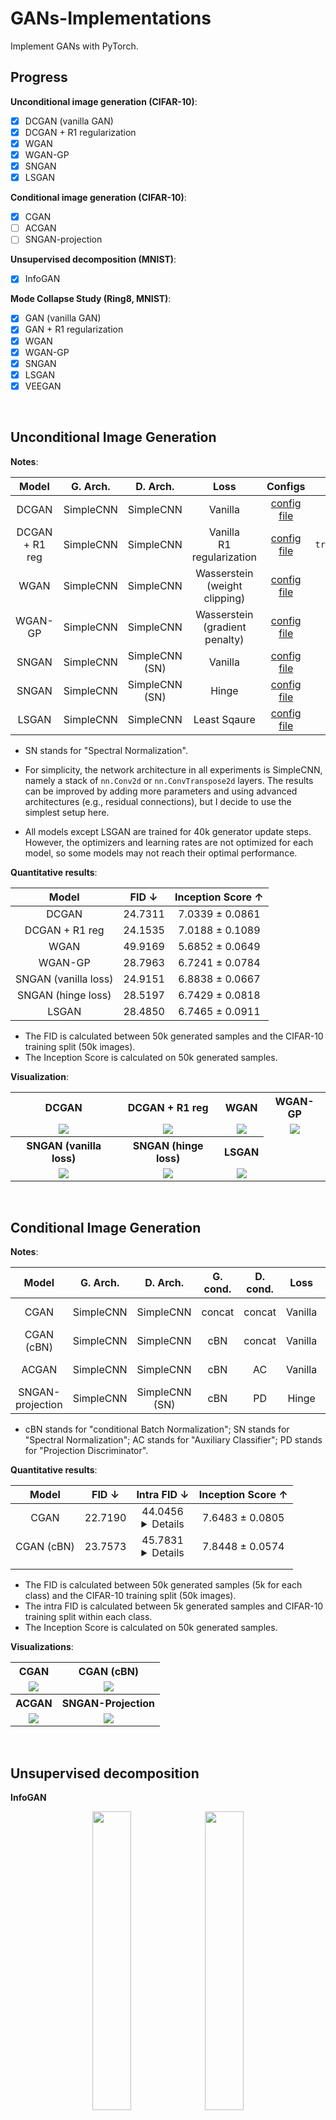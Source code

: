 # GANs-Implementations

Implement GANs with PyTorch.



## Progress

**Unconditional image generation (CIFAR-10)**:

- [x] DCGAN (vanilla GAN)
- [x] DCGAN + R1 regularization
- [x] WGAN
- [x] WGAN-GP
- [x] SNGAN
- [x] LSGAN

**Conditional image generation (CIFAR-10)**:

- [x] CGAN
- [ ] ACGAN
- [ ] SNGAN-projection

**Unsupervised decomposition (MNIST)**:

- [x] InfoGAN

**Mode Collapse Study (Ring8, MNIST)**:

- [x] GAN (vanilla GAN)
- [x] GAN + R1 regularization
- [x] WGAN
- [x] WGAN-GP
- [x] SNGAN
- [x] LSGAN
- [x] VEEGAN

<br/>



## Unconditional Image Generation

**Notes**:

|     Model      | G. Arch.  |    D. Arch.    |                Loss                |                      Configs                      |               Additional args               |
| :------------: | :-------: | :------------: | :--------------------------------: | :-----------------------------------------------: | :-----------------------------------------: |
|     DCGAN      | SimpleCNN |   SimpleCNN    |              Vanilla               |     [config file](./configs/gan_cifar10.yaml)     |                                             |
| DCGAN + R1 reg | SimpleCNN |   SimpleCNN    |   Vanilla<br/>R1 regularization    |     [config file](./configs/gan_cifar10.yaml)     | `--train.loss_fn.params.lambda_r1_reg 10.0` |
|      WGAN      | SimpleCNN |   SimpleCNN    | Wasserstein<br/>(weight clipping)  |    [config file](./configs/wgan_cifar10.yaml)     |                                             |
|    WGAN-GP     | SimpleCNN |   SimpleCNN    | Wasserstein<br/>(gradient penalty) |   [config file](./configs/wgan_gp_cifar10.yaml)   |                                             |
|     SNGAN      | SimpleCNN | SimpleCNN (SN) |              Vanilla               |    [config file](./configs/sngan_cifar10.yaml)    |                                             |
|     SNGAN      | SimpleCNN | SimpleCNN (SN) |               Hinge                | [config file](./configs/sngan_hinge_cifar10.yaml) |                                             |
|     LSGAN      | SimpleCNN |   SimpleCNN    |            Least Sqaure            |    [config file](./configs/lsgan_cifar10.yaml)    |                                             |

- SN stands for "Spectral Normalization".

- For simplicity, the network architecture in all experiments is SimpleCNN, namely a stack of `nn.Conv2d` or `nn.ConvTranspose2d` layers. The results can be improved by adding more parameters and using advanced architectures (e.g., residual connections), but I decide to use the simplest setup here.

- All models except LSGAN are trained for 40k generator update steps. However, the optimizers and learning rates are not optimized for each model, so some models may not reach their optimal performance.




**Quantitative results**:

|        Model         |  FID ↓  | Inception Score ↑ |
| :------------------: | :-----: | :---------------: |
|        DCGAN         | 24.7311 |  7.0339 ± 0.0861  |
|    DCGAN + R1 reg    | 24.1535 |  7.0188 ± 0.1089  |
|         WGAN         | 49.9169 |  5.6852 ± 0.0649  |
|       WGAN-GP        | 28.7963 |  6.7241 ± 0.0784  |
| SNGAN (vanilla loss) | 24.9151 |  6.8838 ± 0.0667  |
|  SNGAN (hinge loss)  | 28.5197 |  6.7429 ± 0.0818  |
|        LSGAN         | 28.4850 |  6.7465 ± 0.0911  |

- The FID is calculated between 50k generated samples and the CIFAR-10 training split (50k images).
- The Inception Score is calculated on 50k generated samples.



**Visualization**:

<table style="text-align: center">
    <tr>
        <th>DCGAN</th>
        <th>DCGAN + R1 reg</th>
        <th>WGAN</th>
        <th>WGAN-GP</th>
    </tr>
    <tr>
        <td><img src="./assets/gan/cifar10.png"/></td>
        <td><img src="./assets/gan-r1reg/cifar10.png"/></td>
        <td><img src="./assets/wgan/cifar10.png"/></td>
        <td><img src="./assets/wgan-gp/cifar10.png"/></td>
    </tr>
    <tr>
        <th>SNGAN (vanilla loss)</th>
        <th>SNGAN (hinge loss)</th>
        <th>LSGAN</th>
    </tr>
    <tr>
        <td><img src="./assets/sngan/cifar10.png"/></td>
        <td><img src="./assets/sngan/hinge-cifar10.png"/></td>
        <td><img src="./assets/lsgan/cifar10.png"/></td>
    </tr>
</table>

<br/>



## Conditional Image Generation

**Notes**:

|      Model       | G. Arch.  |    D. Arch.    | G. cond. | D. cond. |  Loss   |                  Configs & Args                  |
| :--------------: | :-------: | :------------: | :------: | :------: | :-----: | :----------------------------------------------: |
|       CGAN       | SimpleCNN |   SimpleCNN    |  concat  |  concat  | Vanilla |    [config file](./configs/cgan_cifar10.yaml)    |
|    CGAN (cBN)    | SimpleCNN |   SimpleCNN    |   cBN    |  concat  | Vanilla |  [config file](./configs/cgan_cbn_cifar10.yaml)  |
|      ACGAN       | SimpleCNN |   SimpleCNN    |   cBN    |    AC    | Vanilla |   [config file](./configs/acgan_cifar10.yaml)    |
| SNGAN-projection | SimpleCNN | SimpleCNN (SN) |   cBN    |    PD    |  Hinge  | [config file](./configs/sngan_proj_cifar10.yaml) |


- cBN stands for "conditional Batch Normalization"; SN stands for "Spectral Normalization"; AC stands for "Auxiliary Classifier"; PD stands for "Projection Discriminator".



**Quantitative results**:

|   Model    |  FID ↓  |                         Intra FID ↓                          | Inception Score ↑ |
| :--------: | :-----: | :----------------------------------------------------------: | :---------------: |
|    CGAN    | 22.7190 | 44.0456<br/>            <details><summary>Details</summary><p>Class 0: 47.4655</p><p>Class 1: 36.7704</p><p>Class 2: 50.4781</p><p>Class 3: 47.7560</p><p>Class 4: 38.8245</p><p>Class 5: 58.8605</p><p>Class 6: 36.9275</p><p>Class 7: 43.9562</p><p>Class 8: 38.1152</p><p>Class 9: 41.3024</p></details> |  7.6483 ± 0.0805  |
| CGAN (cBN) | 23.7573 | 45.7831<br/>                <details><summary>Details</summary><p>Class 0: 50.4719</p><p>Class 1: 41.0282</p><p>Class 2: 51.2398</p><p>Class 3: 49.0277</p><p>Class 4: 34.7383</p><p>Class 5: 62.6589</p><p>Class 6: 39.2291</p><p>Class 7: 43.1215</p><p>Class 8: 44.1361</p><p>Class 9: 42.1792</p></details> |  7.8448 ± 0.0574  |
|            |         |                                                              |                   |
|            |         |                                                              |                   |


- The FID is calculated between 50k generated samples (5k for each class) and the CIFAR-10 training split (50k images).
- The intra FID is calculated between 5k generated samples and CIFAR-10 training split within each class.
- The Inception Score is calculated on 50k generated samples.



**Visualizations**:

<table style="text-align: center">
    <tr>
        <th>CGAN</th>
        <th>CGAN (cBN)</th>
    </tr>
    <tr>
        <td><img src="./assets/cgan-cifar10.png"/></td>
        <td><img src="./assets/cgan-cbn-cifar10.png"/></td>
    </tr>
    <tr>
        <th>ACGAN</th>
        <th>SNGAN-Projection</th>
    </tr>
    <tr>
        <td><img src="./assets/acgan-cifar10.png"/></td>
        <td><img src="./assets/sngan-proj-cifar10.png"/></td>
    </tr>
</table>

<br/>



## Unsupervised decomposition

**InfoGAN**

<p align="center">
  <img src="./assets/infogan/disc.png" width=35% />
  <img src="./assets/infogan/cont.png" width=35% />
</p>

- Left: change the discrete latent variable, which corresponds to the digit type.
- Right: change one of the continuous latent variable from -1 to 1. However, the decomposition is not clear.
- Note: I found that batch normalization layers play an important role in InfoGAN. Without BN layers, the discrete latent variable tends to have a clear meaning as shown above, while the continuous variables have little effect. On the contrary, with BN layers, it's harder for the discrete variable to catch the digit type information and easier for continuous ones to find rotation in digits.

<br/>



## Mode Collapse Study

Mode collapse is a notorious problem in GANs, where the model can only generate a few modes of the real data. Various methods have been proposed to solve it. To study this problem, I experimented different methods on the following two datasets:

- **Ring8**: eight gaussian distributions lying on a ring.
- **MNIST**: handwritten digit dataset.

For simplicity, the model architecture in all experiments is SimpleMLP, namely a stack of `nn.Linear` layers, thus the quality of generated MNIST image may not be so good. However, this section aims to demonstrate the mode collapse problem rather than to achieve the best image quality.

<br/>

**GAN**

<table style="text-align: center">
    <tr>
        <th>200 steps</th>
        <th>400 steps</th>
        <th>600 steps</th>
        <th>800 steps</th>
        <th>1000 steps</th>
    </tr>
    <tr>
        <td><img src="./assets/gan/ring8/step000199.png" ></td>
        <td><img src="./assets/gan/ring8/step000399.png" ></td>
        <td><img src="./assets/gan/ring8/step000599.png" ></td>
        <td><img src="./assets/gan/ring8/step000799.png" ></td>
        <td><img src="./assets/gan/ring8/step000999.png" ></td>
    </tr>
</table>

<table style="text-align: center">
    <tr>
        <th>1000 steps</th>
        <th>2000 steps</th>
        <th>3000 steps</th>
        <th>4000 steps</th>
        <th>5000 steps</th>
    </tr>
    <tr>
        <td><img src="./assets/gan/mnist/step000999.png" ></td>
        <td><img src="./assets/gan/mnist/step001999.png" ></td>
        <td><img src="./assets/gan/mnist/step002999.png" ></td>
        <td><img src="./assets/gan/mnist/step003999.png" ></td>
        <td><img src="./assets/gan/mnist/step004999.png" ></td>
    </tr>
</table>

On the Ring8 dataset, it can be clearly seen that all the generated data gather to only one of the 8 modes.

In the MNIST case, the generated images eventually collapse to 1.

<br/>

**GAN + R1 regularization**

<table style="text-align: center">
    <tr>
        <th>200 steps</th>
        <th>400 steps</th>
        <th>600 steps</th>
        <th>800 steps</th>
        <th>5000 steps</th>
    </tr>
    <tr>
        <td><img src="./assets/gan-r1reg/ring8/step000199.png" ></td>
        <td><img src="./assets/gan-r1reg/ring8/step000399.png" ></td>
        <td><img src="./assets/gan-r1reg/ring8/step000599.png" ></td>
        <td><img src="./assets/gan-r1reg/ring8/step000799.png" ></td>
        <td><img src="./assets/gan-r1reg/ring8/step004999.png" ></td>
    </tr>
</table>

<table style="text-align: center">
    <tr>
        <th>1000 steps</th>
        <th>3000 steps</th>
        <th>5000 steps</th>
        <th>7000 steps</th>
        <th>9000 steps</th>
    </tr>
    <tr>
        <td><img src="./assets/gan-r1reg/mnist/step000999.png" ></td>
        <td><img src="./assets/gan-r1reg/mnist/step002999.png" ></td>
        <td><img src="./assets/gan-r1reg/mnist/step004999.png" ></td>
        <td><img src="./assets/gan-r1reg/mnist/step006999.png" ></td>
        <td><img src="./assets/gan-r1reg/mnist/step008999.png" ></td>
    </tr>
</table>

R1 regularization, a technique to stabilize the training process of GANs, can prevent mode collapse in vanilla GAN as well.

<br/>

**WGAN**

<table style="text-align: center">
    <tr>
        <th>200 steps</th>
        <th>400 steps</th>
        <th>600 steps</th>
        <th>800 steps</th>
        <th>5000 steps</th>
    </tr>
    <tr>
        <td><img src="./assets/wgan/ring8/step000199.png" ></td>
        <td><img src="./assets/wgan/ring8/step000399.png" ></td>
        <td><img src="./assets/wgan/ring8/step000599.png" ></td>
        <td><img src="./assets/wgan/ring8/step000799.png" ></td>
        <td><img src="./assets/wgan/ring8/step004999.png" ></td>
    </tr>
</table>

<table style="text-align: center">
    <tr>
        <th>1000 steps</th>
        <th>3000 steps</th>
        <th>5000 steps</th>
        <th>7000 steps</th>
        <th>9000 steps</th>
    </tr>
    <tr>
        <td><img src="./assets/wgan/mnist/step000999.png" ></td>
        <td><img src="./assets/wgan/mnist/step002999.png" ></td>
        <td><img src="./assets/wgan/mnist/step004999.png" ></td>
        <td><img src="./assets/wgan/mnist/step006999.png" ></td>
        <td><img src="./assets/wgan/mnist/step008999.png" ></td>
    </tr>
</table>

WGAN indeed resolves the mode collapse problem, but converges much slower due to weight clipping.

<br/>

**WGAN-GP**

<table style="text-align: center">
    <tr>
        <th>200 steps</th>
        <th>400 steps</th>
        <th>600 steps</th>
        <th>800 steps</th>
        <th>5000 steps</th>
    </tr>
    <tr>
        <td><img src="./assets/wgan-gp/ring8/step000199.png" ></td>
        <td><img src="./assets/wgan-gp/ring8/step000399.png" ></td>
        <td><img src="./assets/wgan-gp/ring8/step000599.png" ></td>
        <td><img src="./assets/wgan-gp/ring8/step000799.png" ></td>
        <td><img src="./assets/wgan-gp/ring8/step004999.png" ></td>
    </tr>
</table>

<table style="text-align: center">
    <tr>
        <th>1000 steps</th>
        <th>3000 steps</th>
        <th>5000 steps</th>
        <th>7000 steps</th>
        <th>9000 steps</th>
    </tr>
    <tr>
        <td><img src="./assets/wgan-gp/mnist/step000999.png" ></td>
        <td><img src="./assets/wgan-gp/mnist/step002999.png" ></td>
        <td><img src="./assets/wgan-gp/mnist/step004999.png" ></td>
        <td><img src="./assets/wgan-gp/mnist/step006999.png" ></td>
        <td><img src="./assets/wgan-gp/mnist/step008999.png" ></td>
    </tr>
</table>

WGAN-GP improves WGAN by replacing the hard weight clipping with the soft gradient penalty.

The pathological weights distribution in WGAN's discriminator does not appear in WGAN-GP, as shown below.

<p style="text-align: center">
    <img src="./assets/wgan_stats.png" width=40% />
    <img src="./assets/wgan_gp_stats.png" width=40% />
</p>
<br/>

**SNGAN**

<table style="text-align: center">
    <tr>
        <th>200 steps</th>
        <th>400 steps</th>
        <th>600 steps</th>
        <th>800 steps</th>
        <th>5000 steps</th>
    </tr>
    <tr>
        <td><img src="./assets/sngan/ring8/step000199.png" ></td>
        <td><img src="./assets/sngan/ring8/step000399.png" ></td>
        <td><img src="./assets/sngan/ring8/step000599.png" ></td>
        <td><img src="./assets/sngan/ring8/step000799.png" ></td>
        <td><img src="./assets/sngan/ring8/step004999.png" ></td>
    </tr>
</table>

<table style="text-align: center">
    <tr>
        <th>1000 steps</th>
        <th>3000 steps</th>
        <th>5000 steps</th>
        <th>7000 steps</th>
        <th>9000 steps</th>
    </tr>
    <tr>
        <td><img src="./assets/sngan/mnist/step000999.png" ></td>
        <td><img src="./assets/sngan/mnist/step002999.png" ></td>
        <td><img src="./assets/sngan/mnist/step004999.png" ></td>
        <td><img src="./assets/sngan/mnist/step006999.png" ></td>
        <td><img src="./assets/sngan/mnist/step008999.png" ></td>
    </tr>
</table>

Note: The above SNGAN is trained with the vanilla GAN loss instead of the hinge loss.

SNGAN uses spectral normalization to control the Lipschitz constant of the discriminator. Even with the vanilla GAN loss, SNGAN can avoid mode collapse problem.

<br/>

**LSGAN**

<table style="text-align: center">
    <tr>
        <th>200 steps</th>
        <th>400 steps</th>
        <th>600 steps</th>
        <th>800 steps</th>
        <th>5000 steps</th>
    </tr>
    <tr>
        <td><img src="./assets/lsgan/ring8/step000199.png" ></td>
        <td><img src="./assets/lsgan/ring8/step000399.png" ></td>
        <td><img src="./assets/lsgan/ring8/step000599.png" ></td>
        <td><img src="./assets/lsgan/ring8/step000799.png" ></td>
        <td><img src="./assets/lsgan/ring8/step004999.png" ></td>
    </tr>
</table>

<table style="text-align: center">
    <tr>
        <th>1000 steps</th>
        <th>3000 steps</th>
        <th>5000 steps</th>
        <th>7000 steps</th>
        <th>9000 steps</th>
    </tr>
    <tr>
        <td><img src="./assets/lsgan/mnist/step000999.png" ></td>
        <td><img src="./assets/lsgan/mnist/step002999.png" ></td>
        <td><img src="./assets/lsgan/mnist/step004999.png" ></td>
        <td><img src="./assets/lsgan/mnist/step006999.png" ></td>
        <td><img src="./assets/lsgan/mnist/step008999.png" ></td>
    </tr>
</table>

LSGAN uses MSE instead of Cross-Entropy as the loss function to overcome the vanishing gradients in vanilla GAN. However, it still suffers from the mode collapse problem. For example, as shown above, LSGAN fails to cover all 8 modes on the Ring8 dataset.

Note: Contrary to the claim in the paper, I found that LSGAN w/o batch normalization does not converge on MNIST.

<br/>

**VEEGAN**

<table style="text-align: center">
    <tr>
        <th>200 steps</th>
        <th>400 steps</th>
        <th>600 steps</th>
        <th>800 steps</th>
        <th>5000 steps</th>
    </tr>
    <tr>
        <td><img src="./assets/veegan/ring8/step000199.png" ></td>
        <td><img src="./assets/veegan/ring8/step000399.png" ></td>
        <td><img src="./assets/veegan/ring8/step000599.png" ></td>
        <td><img src="./assets/veegan/ring8/step000799.png" ></td>
        <td><img src="./assets/veegan/ring8/step004999.png" ></td>
    </tr>
</table>

<table style="text-align: center">
    <tr>
        <th>1000 steps</th>
        <th>3000 steps</th>
        <th>5000 steps</th>
        <th>7000 steps</th>
        <th>10000 steps</th>
    </tr>
    <tr>
        <td><img src="./assets/veegan/mnist/step000999.png" ></td>
        <td><img src="./assets/veegan/mnist/step002999.png" ></td>
        <td><img src="./assets/veegan/mnist/step004999.png" ></td>
        <td><img src="./assets/veegan/mnist/step006999.png" ></td>
        <td><img src="./assets/veegan/mnist/step009999.png" ></td>
    </tr>
</table>

VEEGAN uses an extra network to reconstruct the latent codes from the generated data.



## Run the code



### Train

For GAN, WGAN-GP, SNGAN, LSGAN:

```shell
accelerate-launch scripts/train.py -c ./configs/xxx.yaml
```

For WGAN (weight clipping), InfoGAN and VEEGAN, use the scripts with corresponding name instead:

```shell
accelerate-launch scripts/train_xxxgan.py -c ./configs/xxx.yaml
```



### Sample

**Unconditional**:

```shell
accelerate-launch scripts/sample.py \
    -c ./configs/xxx.yaml \
    --weights /path/to/saved/ckpt/model.pt \
    --n_samples N_SAMPLES \
    --save_dir SAVE_DIR
```

**Conditioned on class labels**:

```shell
accelerate-launch scripts/sample_cond.py \
    -c ./configs/xxx.yaml \
    --weights /path/to/saved/ckpt/model.pt \
    --n_classes N_CLASSES \
    --n_samples_per_class N_SAMPLES_PER_CLASS \
    --save_dir SAVE_DIR
```



### Evaluate

Sample images following the instructions above and use tools like [torch-fidelity](https://github.com/toshas/torch-fidelity) to calculate FID / IS.

